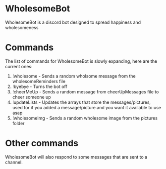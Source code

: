# WholesomeBot
WholesomeBot is a discord bot designed to spread happiness and wholesomeness

# Commands
The list of commands for WholesomeBot is slowly expanding, here are the current ones:
1. !wholesome - Sends a random wholsome message from the wholesomeReminders file
2. !byebye - Turns the bot off
3. !cheerMeUp - Sends a random message from cheerUpMessages file to cheer someone up
4. !updateLists - Updates the arrays that store the messages/pictures, used for if you added a message/picture and you want it available to use asap
5. !wholesomeImg - Sends a random wholesome image from the pictures folder

# Other commands
WholesomeBot will also respond to some messages that are sent to a channel.